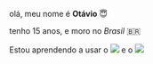 olá, meu nome é **Otávio** :innocent:

tenho 15 anos, e moro no *Brasil* :brazil:

Estou aprendendo a usar o ![](https://img.shields.io/badge/Scratch-4D97FF?style=for-the-badge&logo=Scratch&logoColor=white) e o ![](https://img.shields.io/badge/JavaScript-323330?style=for-the-badge&logo=javascript&logoColor=F7DF1E)
